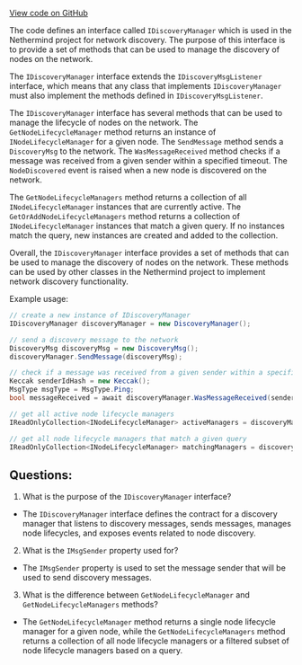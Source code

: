 [View code on GitHub](https://github.com/NethermindEth/nethermind/src/Nethermind/Nethermind.Network.Discovery/IDiscoveryManager.cs)

The code defines an interface called `IDiscoveryManager` which is used in the Nethermind project for network discovery. The purpose of this interface is to provide a set of methods that can be used to manage the discovery of nodes on the network. 

The `IDiscoveryManager` interface extends the `IDiscoveryMsgListener` interface, which means that any class that implements `IDiscoveryManager` must also implement the methods defined in `IDiscoveryMsgListener`. 

The `IDiscoveryManager` interface has several methods that can be used to manage the lifecycle of nodes on the network. The `GetNodeLifecycleManager` method returns an instance of `INodeLifecycleManager` for a given node. The `SendMessage` method sends a `DiscoveryMsg` to the network. The `WasMessageReceived` method checks if a message was received from a given sender within a specified timeout. The `NodeDiscovered` event is raised when a new node is discovered on the network. 

The `GetNodeLifecycleManagers` method returns a collection of all `INodeLifecycleManager` instances that are currently active. The `GetOrAddNodeLifecycleManagers` method returns a collection of `INodeLifecycleManager` instances that match a given query. If no instances match the query, new instances are created and added to the collection. 

Overall, the `IDiscoveryManager` interface provides a set of methods that can be used to manage the discovery of nodes on the network. These methods can be used by other classes in the Nethermind project to implement network discovery functionality. 

Example usage:

```csharp
// create a new instance of IDiscoveryManager
IDiscoveryManager discoveryManager = new DiscoveryManager();

// send a discovery message to the network
DiscoveryMsg discoveryMsg = new DiscoveryMsg();
discoveryManager.SendMessage(discoveryMsg);

// check if a message was received from a given sender within a specified timeout
Keccak senderIdHash = new Keccak();
MsgType msgType = MsgType.Ping;
bool messageReceived = await discoveryManager.WasMessageReceived(senderIdHash, msgType, 5000);

// get all active node lifecycle managers
IReadOnlyCollection<INodeLifecycleManager> activeManagers = discoveryManager.GetNodeLifecycleManagers();

// get all node lifecycle managers that match a given query
IReadOnlyCollection<INodeLifecycleManager> matchingManagers = discoveryManager.GetOrAddNodeLifecycleManagers(manager => manager.IsPersisted);
```
## Questions: 
 1. What is the purpose of the `IDiscoveryManager` interface?
- The `IDiscoveryManager` interface defines the contract for a discovery manager that listens to discovery messages, sends messages, manages node lifecycles, and exposes events related to node discovery.

2. What is the `IMsgSender` property used for?
- The `IMsgSender` property is used to set the message sender that will be used to send discovery messages.

3. What is the difference between `GetNodeLifecycleManager` and `GetNodeLifecycleManagers` methods?
- The `GetNodeLifecycleManager` method returns a single node lifecycle manager for a given node, while the `GetNodeLifecycleManagers` method returns a collection of all node lifecycle managers or a filtered subset of node lifecycle managers based on a query.